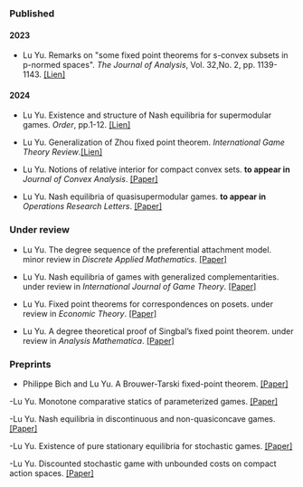 ### Published
#### 2023
- Lu Yu. Remarks on "some fixed point theorems for s-convex subsets in p-normed spaces". _The Journal of Analysis_, Vol. 32,No. 2, pp. 1139-1143. [[Lien]](https://github.com/senli1073/LNRL)
#### 2024
- Lu Yu. Existence and structure of Nash equilibria for supermodular games. _Order_, pp.1-12. [[Lien]](https://doi.org/10.1016/j.ijrmms.2024.105888)

- Lu Yu. Generalization of Zhou fixed point theorem. _International Game Theory Review_.[[Lien]](../static/pp1.pdf)

- Lu Yu. Notions of relative interior for compact convex sets. <strong>to appear in</strong> _Journal of Convex Analysis_. [[Paper]](https://doi.org/10.13225/j.cnki.jccs.2023.0095)

- Lu Yu. Nash equilibria of quasisupermodular games. <strong>to appear in</strong> _Operations Research Letters_. [[Paper]](https://doi.org/10.13225/j.cnki.jccs.2022.0680)
### Under review
- Lu Yu. The degree sequence of the preferential attachment model. minor review in _Discrete Applied Mathematics_. [[Paper]](https://doi.org/10.1109/LCOMM.2021.3081593)

- Lu Yu. Nash equilibria of games with generalized complementarities. under review in _International Journal of Game Theory_. [[Paper]](https://doi.org/10.1109/LCOMM.2021.3081593)

- Lu Yu. Fixed point theorems for correspondences on posets. under review in _Economic Theory_. [[Paper]](https://doi.org/10.1109/LCOMM.2021.3081593)

- Lu Yu. A degree theoretical proof of Singbal’s fixed point theorem. under review in _Analysis Mathematica_. [[Paper]](https://doi.org/10.1109/LCOMM.2021.3081593)

### Preprints
- Philippe Bich and Lu Yu. A Brouwer-Tarski fixed-point theorem. [[Paper]](https://doi.org/10.1109/LCOMM.2021.3081593)

-Lu Yu. Monotone comparative statics of parameterized  games. [[Paper]](https://doi.org/10.1109/LCOMM.2021.3081593)

-Lu Yu. Nash equilibria in discontinuous and non-quasiconcave games. [[Paper]](https://doi.org/10.1109/LCOMM.2021.3081593)

-Lu Yu. Existence of pure stationary equilibria for stochastic games. [[Paper]](https://doi.org/10.1109/LCOMM.2021.3081593)

-Lu Yu. Discounted stochastic game with unbounded costs on compact action spaces. [[Paper]](https://doi.org/10.1109/LCOMM.2021.3081593)

